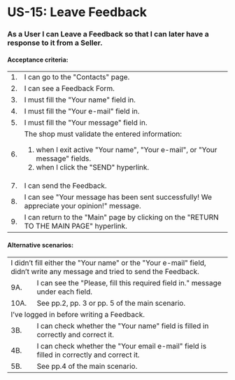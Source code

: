 # US-15:  Leave Feedback

### As a User I can Leave a Feedback so that I can later have a response to it from a Seller. 

#### **Acceptance criteria:**

<table>
    <tr>
        <td>1.</td>
        <td>I can go to the "Contacts" page.</td>
    </tr>
    <tr>
        <td>2.</td>
        <td>I can see a Feedback Form.</td>
    </tr>
    <tr>
        <td>3.</td>
        <td>I must fill the "Your name" field in.</td>
    </tr>
    <tr>
        <td>4.</td>
        <td>I must fill the "Your e-mail" field in.</td>
    </tr>
    <tr>
        <td>5.</td>
        <td>I must fill the "Your message" field in.</td>
    </tr>
    <tr>
        <td>6.</td>
        <td>The shop must validate the entered information:
            <ol>
                <li>when I exit active "Your name", "Your e-mail", or "Your message" fields.</li>
                <li>when I click the "SEND" hyperlink.</li></td>
    </tr>
    <tr>
        <td>7.</td>
        <td>I can send the Feedback.</td>
    </tr>
        <tr>
        <td>8.</td>
        <td>I can see "Your message has been sent successfully! We appreciate your opinion!" message.</td>
    </tr>
        <tr>
        <td>9.</td>
        <td>I can return to the "Main" page by clicking on the "RETURN TO THE MAIN PAGE" hyperlink.</td>
    </tr>
</table>

#### **Alternative scenarios:**

<table>
    <tr>
        <td colspan="2">I didn’t fill either the "Your name" or the "Your e-mail" field, didn’t write any message and tried to send the Feedback.</td>
    </tr>
    <tr>
        <td>9A.</td>
        <td>I can see the "Please, fill this required field in." message under each field. </td> 
    </tr>
    <tr>
        <td>10A.</td>
        <td> See pp.2, pp. 3 or pp. 5 of the main scenario.</td> 
    </tr>
    <tr>
        <td colspan="2">I’ve logged in before writing a Feedback.</td>
    </tr>
    <tr>
        <td>3B.</td>
        <td>I can check whether the "Your name" field is filled in correctly and correct it.</td> 
    </tr>
    <tr>
        <td>4B.</td>
        <td> I can check whether the "Your email e-mail" field is filled in correctly and correct it.</td> 
    </tr>
    <tr>
        <td>5B.</td>
        <td>See pp.4 of the main scenario.</td> 
    </tr>
</table>